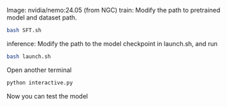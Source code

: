 Image: nvidia/nemo:24.05 (from NGC)
train:
Modify the path to pretrained model and dataset path.
```bash
bash SFT.sh
```
inference:
Modify the path to the model checkpoint in launch.sh, and run
```bash
bash launch.sh
```
Open another terminal
```bash
python interactive.py
```
Now you can test the model 